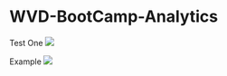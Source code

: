# WVD-BootCamp-Analytics

Test One
<a href="https://portal.azure.com/#create/Microsoft.Template/uri/https://raw.githubusercontent.com/ml58158/WVD-BootCamp-Analytics/master/UsersOverTime.json" target="_blank"><img src="http://azuredeploy.net/deploybutton.png"/></a>

Example
<a href="https://portal.azure.com/#create/Microsoft.Template/uri/https%3A%2F%2Fraw.githubusercontent.com%2FPeterR-msft%2FM365WVDWS%2Fmaster%2FAAD-Hybrid-Lab%2Fdeploy.json" target="_blank"><img src="http://azuredeploy.net/deploybutton.png"/></a>
